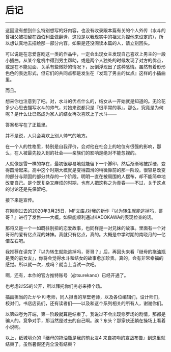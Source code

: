 # 后记

---



这回没有想到什么特别想写的好内容，也没有收录跟本篇有关的个人外传（水斗的曾祖父被扣留在西伯利亚做翻译，这段是以我现实中的祖父为捏他来设定的），所以想认真地去描绘那一部分内容。如果是还没阅读本篇的人，请立刻回头。

可以说是在恋爱喜剧这一类的作品中，一定会出现女主发现自己喜欢上男主的一段小插曲。从某个危机中得到男主帮助，或是两个人独处的时候发现了对方的优点，或是在不能见面、关系有些微妙的情况下，反倒浮现出了这种感情。虽然有着形形色色的表达形式，但它们的共同点都是发生在『发现了男主的优点』这样的小插曲里。

而且。

想来你也注意到了吧。对，水斗的优点什么的，结女从一开始就是知道的。无论花多少心思去描写水斗的帅气，对她来说都只是『很平常的事』。那么，究竟是为何呢？是什么让已然成为家人的结女再次喜欢上了水斗——

答案都写在了正篇里。

并不是说，人只会喜欢上别人帅气的地方。

在一个人的性格里，特别是自我评价，会对他在社会上的地位有很强的影响，那么，在人被最先投入到的社会——亲族们的影响是绝对不能忽视的。

人就像是雪一样的存在，最初很容易地就能留下一个脚印，然后渐渐地被踩硬，变得圆滑起来。高中这个时期大概就是变得圆滑的稍微靠前的那一阶段。很容易改变的部分与顽固的部分共存的一个阶段。明明一直在被周围的人摆布，却不能简单地改变自己。是个既复杂又麻烦的时期，也有人把这称之为青春——不过，关于这点的讨论还是先保留吧。

 

 

 

接下来是宣传。

在刚刚过去的2020年3月25日，MF文库J对我的新作『以为转生就能逃掉吗，哥哥？』进行了发售——大概。如果能顺利通过KADOKAWA的表现检查的话。

那将又是一个一如既往别扭的恋爱故事，也同样是一对兄妹的故事。里面有一个对哥哥的爱有亿点深的妹妹。真就只有亿点，真的。大概是中学时期的南晓月的一亿倍左右吧。

我推荐在读完了『以为转生就能逃掉吗，哥哥？』后，再回头来看『继母的拖油瓶是我的前女友』，你将会觉得水斗和结女的故事愈加珍贵。真的，会有非常幸福的感觉。所以就一次，成吗？就当上当试一次吧。

 

 

 

啊，还有，本作的官方推特账号（@tsurekano）已经开通了。

也考虑过SS的公开，所以拜托你们务必来捧个场。

插画担当的たかやＫi老师，同人担当的草壁老师，以及各位编辑们，设计师们，校对们，书店店员们，还有读者们——以及和这个系列相关的所有人，谢谢你们。

以第四卷为开端，第一阶段就算是结束了。我说过不会出现修罗场的剧情，那都是骗人的。竞争对手，那当然是过去的自己啊。誒？东头？那家伙还躺在操场上看着小说呢。

以上，纸城境介的『继母的拖油瓶是我的前女友4 来自初吻的宣战布告』到这里就结束了。虽然暑假还完全没有结束？

 